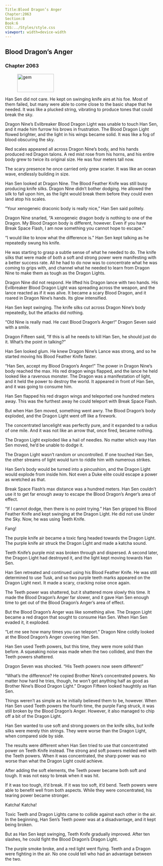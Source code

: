```yaml
---
Title:Blood Dragon’s Anger 
Chapter:2063 
Section:8 
Book:6 
CSS:../Styles/style.css 
viewport: width=device-width
---
```

  
## Blood Dragon’s Anger
### Chapter 2063
  
<figure>
	<img src="../Images/gem.gif" alt="gem" id="gem" width="120" height="60" />
</figure>
  

  
Han Sen did not care. He kept on swinging knife airs at his foe. Most of them failed, but many were able to come close to the basic shape that he needed. It was like a plucked string, vibrating to produce tones that could break the sky.

Dragon Nine’s Evilbreaker Blood Dragon Light was unable to touch Han Sen, and it made him furrow his brows in frustration. The Blood Dragon Light flowed brighter, and the light in his wings became solid. It was like a fog of blood obscuring the sky.

Red scales appeared all across Dragon Nine’s body, and his hands produced red Dragon talons. A red mist rose from his horns, and his entire body grew to twice its original size. He was four meters tall now.

The scary presence he once carried only grew scarier. It was like an ocean wave, endlessly building in size.

Han Sen looked at Dragon Nine. The Blood Feather Knife was still busy producing knife silks. Dragon Nine didn’t bother dodging. He allowed the silk to fall upon him, as the light would break them before they could even land atop his scales.

“Your xenogeneic draconic body is really nice,” Han Sen said politely.

Dragon Nine snarled, “A xenogeneic dragon body is nothing to one of the Dragon. My Blood Dragon body is different, however. Even if you have Break Space Flash, I am now something you cannot hope to escape.”

“I would like to know what the difference is.” Han Sen kept talking as he repeatedly swung his knife.

He was starting to grasp a subtle sense of what he needed to do. The knife silks that were made of both a soft and strong power were manifesting with a better success rate. All he had to do now was to concentrate what he was coming to grips with, and channel what he needed to learn from Dragon Nine to make them as tough as the Dragon Lights.

Dragon Nine did not respond. He lifted his Dragon lance with two hands. His Evilbreaker Blood Dragon Light was spreading across the weapon, and the lance reacted as if it was alive. It became a scary Blood Dragon, and it roared in Dragon Nine’s hands. Its glow intensified.

Han Sen kept swinging. The knife silks cut across Dragon Nine’s body repeatedly, but the attacks did nothing.

“Old Nine is really mad. He cast Blood Dragon’s Anger!” Dragon Seven said with a smile.

Dragon Fifteen said, “If this is all he needs to kill Han Sen, he should just do it. What’s the point in talking?”

Han Sen looked glum. He knew Dragon Nine’s Lance was strong, and so he started moving his Blood Feather Knife faster.

“Han Sen, accept my Blood Dragon’s Anger!” The power in Dragon Nine’s body reached the max. His red dragon wings flapped, and the lance he held looked like a ravenous monster. The Dragon was a manifestation of light, and it held the power to destroy the world. It appeared in front of Han Sen, and it was going to consume him.

Han Sen flapped his red dragon wings and teleported one hundred meters away. This was the furthest away he could teleport with Break Space Flash.

But when Han Sen moved, something went awry. The Blood Dragon’s body exploded, and the Dragon Light went off like a firework.

The concentrated lancelight was perfectly pure, and it expanded to a radius of one mile. And it was not like an arrow that, once fired, became nothing.

The Dragon Light exploded like a hail of needles. No matter which way Han Sen moved, he’d be unable to dodge it.

The Dragon Light wasn’t random or uncontrolled. If one touched Han Sen, the other streams of light would turn to riddle him with numerous strikes.

Han Sen’s body would be turned into a pincushion, and the Dragon Light would explode from inside him. Not even a Duke elite could escape a power as wretched as that.

Break Space Flash’s max distance was a hundred meters. Han Sen couldn’t use it to get far enough away to escape the Blood Dragon’s Anger’s area of effect.

“If I cannot dodge, then there is no point trying.” Han Sen gripped his Blood Feather Knife and kept swinging at the Dragon Light. He did not use Under the Sky. Now, he was using Teeth Knife.

Fang!

The purple knife air became a toxic fang headed towards the Dragon Light. The purple knife air struck the Dragon Light and made a katcha sound.

Teeth Knife’s purple mist was broken through and dispersed. A second later, the Dragon Light had destroyed it, and the light kept moving towards Han Sen.

Han Sen retreated and continued using his Blood Feather Knife. He was still determined to use Tusk, and so two purple teeth marks appeared on the Dragon Light next. It made a scary, cracking noise once again.

The Teeth power was shattered, but it shattered more slowly this time. It made the Blood Dragon’s Anger far slower, and it gave Han Sen enough time to get out of the Blood Dragon’s Anger’s area of effect.

But the Blood Dragon’s Anger was like something alive. The Dragon Light became a red dragon that sought to consume Han Sen. When Han Sen evaded it, it exploded.

“Let me see how many times you can teleport.” Dragon Nine coldly looked at the Blood Dragon’s Anger covering Han Sen.

Han Sen used Teeth powers, but this time, they were more solid than before. A squeaking noise was made when the two collided, and then the Teeth powers shattered.

Dragon Seven was shocked. “His Teeth powers now seem different!”

“What’s the difference? He copied Brother Nine’s concentrated powers. No matter how hard he tries, though, he won’t get anything half as good as Brother Nine’s Blood Dragon Light.” Dragon Fifteen looked haughtily as Han Sen.

Things weren’t as simple as he initially believed them to be, however. When Han Sen used Teeth powers the fourth time, the purple Fang struck, it was still broken by the Blood Dragon’s Anger. However, it also managed to chip off a bit of the Dragon Light.

Han Sen wanted to use soft and strong powers on the knife silks, but knife silks were merely thin strings. They were worse than the Dragon Light, when compared side by side.

The results were different when Han Sen tried to use that concentrated power on Teeth Knife instead. The strong and soft powers melded well with the Teeth powers. When it was concentrated, the sharp power was no worse than what the Dragon Light could achieve.

After adding the soft elements, the Teeth power became both soft and tough. It was not easy to break when it was hit.

If it was too tough, it’d break. If it was too soft, it’d bend. Teeth powers were able to benefit well from both aspects. While they were concentrated, his tearing power became stronger.

Katcha! Katcha!

Toxic Teeth and Dragon Lights came to collide against each other in the air. In the beginning, Han Sen’s Teeth power was at a disadvantage, and it kept being broken.

But as Han Sen kept swinging, Teeth Knife gradually improved. After ten slashes, he could fight the Blood Dragon’s Dragon Light.

The purple smoke broke, and a red light went flying. Teeth and a Dragon were fighting in the air. No one could tell who had an advantage between the two.